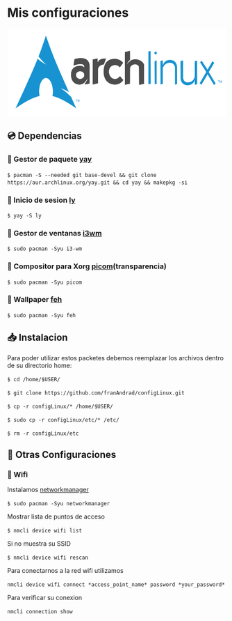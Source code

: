 # Mis configuraciones
<p align="center"> <img src="./archlinux-logo-dark-1200dpi.b42bd35d5916.png" alt="logo-burgerhouse" height="200"/> </p>

## 💿 Dependencias

### 📂 Gestor de paquete [yay](https://github.com/Jguer/yay)

`$ pacman -S --needed git base-devel && git clone https://aur.archlinux.org/yay.git && cd yay && makepkg -si`

### 📘 Inicio de sesion [ly](https://github.com/fairyglade/ly) 

`$ yay -S ly `

### 📘 Gestor de ventanas [i3wm](https://wiki.archlinux.org/title/i3)

`$ sudo pacman -Syu i3-wm`

### 📘 Compositor para Xorg [picom](https://wiki.archlinux.org/title/picom)(transparencia)

`$ sudo pacman -Syu picom`

### 📙 Wallpaper [feh](https://wiki.archlinux.org/title/Feh_(Espa%C3%B1ol))

`$ sudo pacman -Syu feh`

## 📥 Instalacion

Para poder utilizar estos packetes debemos reemplazar los archivos dentro de su directorio home:

  `$ cd /home/$USER/`
  
  `$ git clone https://github.com/franAndrad/configLinux.git`
  
  `$ cp -r configLinux/* /home/$USER/`
  
  `$ sudo cp -r configLinux/etc/* /etc/`
  
  `$ rm -r configLinux/etc`

## 🔧 Otras Configuraciones

### 📶 Wifi
  
  Instalamos [networkmanager](https://networkmanager.dev/)
  
  `$ sudo pacman -Syu networkmanager`
  
  Mostrar lista de puntos de acceso
  
  `$ nmcli device wifi list`
  
  Si no muestra su SSID
  
  `$ nmcli device wifi rescan`
  
  Para conectarnos a la red wifi utilizamos 
  
  `nmcli device wifi connect *access_point_name* password *your_password*`
  
  Para verificar su conexion
  
  `nmcli connection show`
